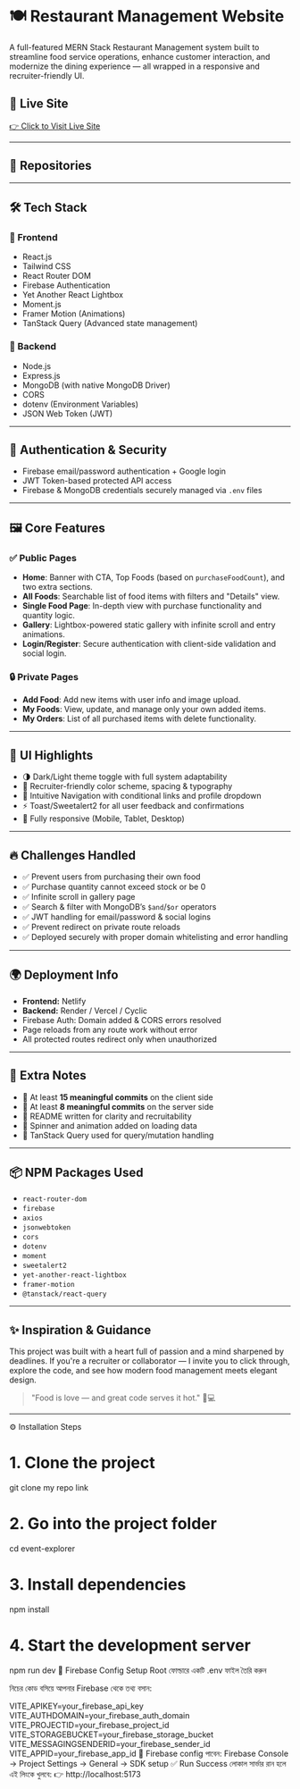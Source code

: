 # 🍽️ Restaurant Management Website

A full-featured MERN Stack Restaurant Management system built to streamline food service operations, enhance customer interaction, and modernize the dining experience — all wrapped in a responsive and recruiter-friendly UI.

## 🚀 Live Site

[👉 Click to Visit Live Site](epiqdine.netlify.app)

---

## 📂 Repositories


---

## 🛠️ Tech Stack

### 🔹 Frontend

- React.js
- Tailwind CSS
- React Router DOM
- Firebase Authentication
- Yet Another React Lightbox
- Moment.js
- Framer Motion (Animations)
- TanStack Query (Advanced state management)

### 🔸 Backend

- Node.js
- Express.js
- MongoDB (with native MongoDB Driver)
- CORS
- dotenv (Environment Variables)
- JSON Web Token (JWT)

---

## 🔐 Authentication & Security

- Firebase email/password authentication + Google login
- JWT Token-based protected API access
- Firebase & MongoDB credentials securely managed via `.env` files

---

## 🖼️ Core Features

### ✅ Public Pages

- **Home**: Banner with CTA, Top Foods (based on `purchaseFoodCount`), and two extra sections.
- **All Foods**: Searchable list of food items with filters and "Details" view.
- **Single Food Page**: In-depth view with purchase functionality and quantity logic.
- **Gallery**: Lightbox-powered static gallery with infinite scroll and entry animations.
- **Login/Register**: Secure authentication with client-side validation and social login.

### 🔒 Private Pages

- **Add Food**: Add new items with user info and image upload.
- **My Foods**: View, update, and manage only your own added items.
- **My Orders**: List of all purchased items with delete functionality.

---

## 📸 UI Highlights

- 🌗 Dark/Light theme toggle with full system adaptability
- 🎨 Recruiter-friendly color scheme, spacing & typography
- 🧭 Intuitive Navigation with conditional links and profile dropdown
- ⚡ Toast/Sweetalert2 for all user feedback and confirmations
- 📱 Fully responsive (Mobile, Tablet, Desktop)

---

## 🔥 Challenges Handled

- ✅ Prevent users from purchasing their own food
- ✅ Purchase quantity cannot exceed stock or be 0
- ✅ Infinite scroll in gallery page
- ✅ Search & filter with MongoDB’s `$and`/`$or` operators
- ✅ JWT handling for email/password & social logins
- ✅ Prevent redirect on private route reloads
- ✅ Deployed securely with proper domain whitelisting and error handling

---

## 🌍 Deployment Info

- **Frontend:** Netlify
- **Backend:** Render / Vercel / Cyclic
- Firebase Auth: Domain added & CORS errors resolved
- Page reloads from any route work without error
- All protected routes redirect only when unauthorized

---

## 📝 Extra Notes

- 🔄 At least **15 meaningful commits** on the client side
- 🔄 At least **8 meaningful commits** on the server side
- 📄 README written for clarity and recruitability
- 🌟 Spinner and animation added on loading data
- 🧪 TanStack Query used for query/mutation handling

---

## 📦 NPM Packages Used

- `react-router-dom`
- `firebase`
- `axios`
- `jsonwebtoken`
- `cors`
- `dotenv`
- `moment`
- `sweetalert2`
- `yet-another-react-lightbox`
- `framer-motion`
- `@tanstack/react-query`

---

## ✨ Inspiration & Guidance

This project was built with a heart full of passion and a mind sharpened by deadlines. If you're a recruiter or collaborator — I invite you to click through, explore the code, and see how modern food management meets elegant design.

> "Food is love — and great code serves it hot." 🍝💻

---
⚙️ Installation Steps

# 1. Clone the project
git clone my repo link

# 2. Go into the project folder
cd event-explorer

# 3. Install dependencies
npm install

# 4. Start the development server
npm run dev
🔑 Firebase Config Setup
Root ফোল্ডারে একটি .env ফাইল তৈরি করুন

নিচের কোড বসিয়ে আপনার Firebase থেকে তথ্য বসান:

VITE_APIKEY=your_firebase_api_key
VITE_AUTHDOMAIN=your_firebase_auth_domain
VITE_PROJECTID=your_firebase_project_id
VITE_STORAGEBUCKET=your_firebase_storage_bucket
VITE_MESSAGINGSENDERID=your_firebase_sender_id
VITE_APPID=your_firebase_app_id
📌 Firebase config পাবেন: Firebase Console → Project Settings → General → SDK setup
✅ Run Success
লোকাল সার্ভার রান হলে এই লিংকে খুলবে:
👉 http://localhost:5173
